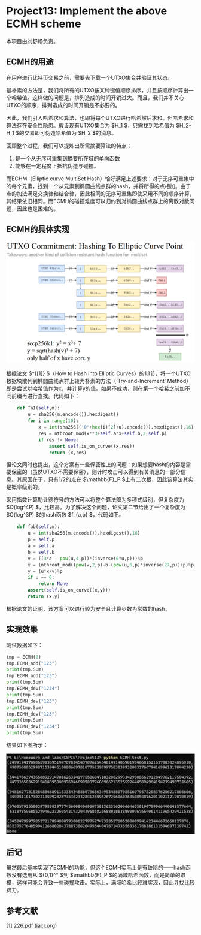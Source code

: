 # Project13: Implement the above ECMH scheme

本项目由刘舒畅负责。

## ECMH的用途

在用户进行比特币交易之前，需要先下载一个UTXO集合并验证其状态。

最朴素的方法是，我们将所有的UTXO按某种键值顺序排序，并且按顺序计算出一个哈希值。这样做的问题是，排列造成的时间开销过大。而且，我们并不关心UTXO的顺序，排列造成的时间开销是不必要的。

因此，我们引入哈希求和算法，也即将每个UTXO进行哈希然后求和。但哈希求和算法存在安全性隐患。假设现有UTXO集合为 $H_1 $，只需找到哈希值为 $H_2-H_1 $的交易即可伪造哈希值为 $H_2 $的消息。

回顾整个过程，我们可以提炼出所需摘要算法的特点：

1. 是一个从无序可重集到摘要所在域的单向函数
2. 能够在一定程度上抵抗伪造与碰撞。

而ECHM（Elliptic curve MultiSet Hash）恰好满足上述要求：对于无序可重集中的每个元素，找到一个从元素到椭圆曲线点群的hash，并将所得的点相加。由于点的加法满足交换律和结合律，因此相同的无序可重集即使采用不同的顺序计算，其结果依旧相同。而ECMH的碰撞难度可以归约到对椭圆曲线点群上的离散对数问题，因此也是困难的。

## ECMH的具体实现

![project](assets/project.png)

根据论文 $^{[1]} $（How to Hash into Elliptic Curves）的1.1节，将一个UTXO数据块散列到椭圆曲线点群上较为朴素的方法（‘Try-and-Increment’ Method）即是尝试以哈希值作为x，并计算y的值。如果不成功，则在第一个哈希之前加不同前缀再进行查找。代码如下：

```python
    def TaI(self,m):
        u = sha256(m.encode()).hexdigest()
        for i in range(10):
            x = int(sha256(('0'+hex(i)[2]+u).encode()).hexdigest(),16)
            res = nthroot_mod(x**3+self.a*x+self.b,2,self.p)
            if res != None:
                assert self.is_on_curve((x,res))
                return (x,res)
```

但论文同时也提出，这个方案有一些保密性上的问题：如果想要hash的内容是需要保密的（虽然UTXO不需要保密），则计时攻击可以得到有关消息的一部分信息。其原因在于，只有1/2的点在 $\mathbb{F}_P $上有二次根，因此该算法其实是概率级别的。

采用指数计算勒让德符号的方法可以将整个算法降为多项式级别，但复杂度为 $O(log^4P) $，比较高。为了解决这个问题，论文第二节给出了一个复杂度为 $O(log^3P) $的hash函数 $f_{a,b} $，代码如下。

```python
    def fab(self,m):
        u = int(sha256(m.encode()).hexdigest(),16)
        p = self.p
        a = self.a
        b = self.b
        v = ((3*a - pow(u,4,p))*(inverse(6*u,p)))%p
        x = (nthroot_mod((pow(v,2,p)-b-(pow(u,6,p)*inverse(27,p))+p)%p,3,p)+pow(u,2,p)*inverse(3,p))%p
        y = (u*x+v)%p
        if u == 0:
            return None
        assert(self.is_on_curve((x,y)))
        return (x,y)
```

根据论文的证明，该方案可以进行较为安全且计算步数为常数的hash。

## 实现效果

测试数据如下：

```python
tmp = ECMH(0)
tmp.ECMH_add("123")
print(tmp.Sum)
tmp.ECMH_add("123")
print(tmp.Sum)
tmp.ECMH_dev("1234")
print(tmp.Sum)
tmp.ECMH_dev("123")
print(tmp.Sum)
tmp.ECMH_dev("123")
print(tmp.Sum)
tmp.ECMH_dev("1234")
print(tmp.Sum)
```

结果如下图所示：

![output](assets/output.png)

## 后记

虽然最后基本实现了ECMH的功能，但这个ECMH实际上是有缺陷的——hash函数没有选用从 $\{0,1\}^* $到 $\mathbb{F}_P $的满域哈希函数，而是简单的取模，这样可能会导致一些碰撞攻击。实际上，满域哈希比较难实现，因此寻找比较费力。

## 参考文献

[1] [226.pdf (iacr.org)](https://eprint.iacr.org/2009/226.pdf)
